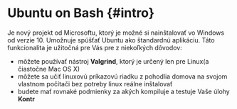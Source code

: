 # Ubuntu on Bash {#intro}

Je nový projekt od Microsoftu, ktorý je možné si nainštalovať vo Windows od verzie 10. Umožnuje spúšťať Ubuntu ako štandardnú aplikáciu. Táto funkcionalita je užitočná pre Vás pre z niekoľkých dôvodov:
- môžete používať nástroj **Valgrind**, ktorý je určený len pre Linux(a čiastočne Mac OS X)
- môžete sa učiť linuxovú príkazovú riadku z pohodlia domova na svojom vlastnom počítači bez potreby linux reálne inštalovať
- budete mať rovnaké podmienky za akých kompiluje a testuje Vaše úlohy **Kontr**


